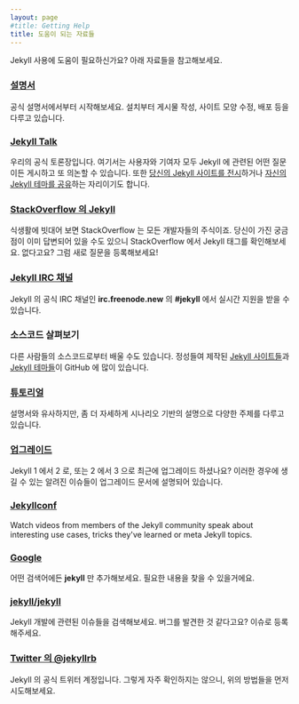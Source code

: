 ```yaml
---
layout: page
#title: Getting Help
title: 도움이 되는 자료들
---
```


<!--
Need help with Jekyll? Try these resources.
-->
Jekyll 사용에 도움이 필요하신가요? 아래 자료들을 참고해보세요.

<!--
### [Documentation](/docs/home/)
-->
### [설명서](/docs/home/)

<!--
Start with our official guide to Jekyll covering installation, writing, customization, deployment, and more.
-->
공식 설명서에서부터 시작해보세요. 설치부터 게시물 작성, 사이트 모양 수정, 배포 등을 다루고 있습니다.

### [Jekyll Talk](https://talk.jekyllrb.com/)

<!--
Our official Discourse forum. Here, users and contributors
can ask questions and discuss all aspects of Jekyll.
Also the place to [showcase your jekyll sites](https://talk.jekyllrb.com/t/jekyll-showcase-share-your-sites-built-with-jekyll/44/80) and [share your jekyll themes](https://talk.jekyllrb.com/t/jekyll-theme-showcase-share-your-jekyll-themes/1382/2).
-->
우리의 공식 토론장입니다. 여기서는 사용자와 기여자 모두 Jekyll 에
관련된 어떤 질문이든 게시하고 또 의논할 수 있습니다.
또한 [당신의 Jekyll 사이트를 전시](https://talk.jekyllrb.com/t/jekyll-showcase-share-your-sites-built-with-jekyll/44/80)하거나 [자신의 Jekyll 테마를 공유](https://talk.jekyllrb.com/t/jekyll-theme-showcase-share-your-jekyll-themes/1382/2)하는 자리이기도 합니다.

<!--
### [Jekyll on StackOverflow](https://stackoverflow.com/questions/tagged/jekyll)
-->
### [StackOverflow 의 Jekyll](https://stackoverflow.com/questions/tagged/jekyll)

<!--
StackOverflow is a staple of any developer's diet. Check out the Jekyll tag
on StackOverflow for an answer to your question. Not there? Ask a new
question!
-->
식생활에 빗대어 보면 StackOverflow 는 모든 개발자들의 주식이죠. 당신이 가진
궁금점이 이미 답변되어 있을 수도 있으니 StackOverflow 에서 Jekyll 태그를
확인해보세요. 없다고요? 그럼 새로 질문을 등록해보세요!

<!--
### [Jekyll IRC Channel](irc:irc.freenode.net/jekyll)
-->
### [Jekyll IRC 채널](irc:irc.freenode.net/jekyll)

<!--
Get live support at **#jekyll** on **irc.freenode.net**, the official
Jekyll IRC channel.
-->
Jekyll 의 공식 IRC 채널인 **irc.freenode.new** 의 **#jekyll** 에서 실시간 지원을
받을 수 있습니다.

<!--
### View source
-->
### 소스코드 살펴보기

<!--
Learn from the source of others, you'll find plenty of [jekyll sites](https://github.com/topics/jekyll-site) and [jekyll themes](https://github.com/topics/jekyll-themes) carefully handcrafted on GitHub.
-->
다른 사람들의 소스코드로부터 배울 수도 있습니다. 정성들여 제작된 [Jekyll 사이트들](https://github.com/topics/jekyll-site)과 [Jekyll 테마들](https://github.com/topics/jekyll-themes)이 GitHub 에 많이 있습니다.

<!--
### [Tutorials](/tutorials/home)
-->
### [튜토리얼](/tutorials/home)

<!--
Similar to documentation, but more detailed scenario-based walk-throughs covering a variety of topics.
-->
설명서와 유사하지만, 좀 더 자세하게 시나리오 기반의 설명으로 다양한 주제를 다루고 있습니다.

<!--
### [Upgrading](/docs/upgrading/)
-->
### [업그레이드](/docs/upgrading/)

<!--
Did you recently upgrade from Jekyll 1 to 2 or from Jekyll 2 to 3?
Known breaking changes are listed in the upgrading docs.
-->
Jekyll 1 에서 2 로, 또는 2 에서 3 으로 최근에 업그레이드 하셨나요?
이러한 경우에 생길 수 있는 알려진 이슈들이 업그레이드 문서에 설명되어 있습니다.

### [Jekyllconf](/jekyllconf/)

Watch videos from members of the Jekyll community speak about interesting use cases, tricks they've learned or meta Jekyll topics.

### [Google](https://www.google.com/?q=jekyll)

<!--
Add **jekyll** to almost any query, and you'll find just what you need.
-->
어떤 검색어에든 **jekyll** 만 추가해보세요. 필요한 내용을 찾을 수 있을거에요.

### [jekyll/jekyll](https://github.com/jekyll/jekyll/issues)

<!--
Search through the issues on the main Jekyll development. Think you've
found a bug? File a new issue.
-->
Jekyll 개발에 관련된 이슈들을 검색해보세요. 버그를 발견한 것 같다고요?
이슈로 등록해주세요.

<!--
### [@jekyllrb on Twitter](https://twitter.com/jekyllrb)
-->
### [Twitter 의 @jekyllrb](https://twitter.com/jekyllrb)

<!--
The official Jekyll Twitter account. It's not checked often, so try the
above first.
-->
Jekyll 의 공식 트위터 계정입니다. 그렇게 자주 확인하지는 않으니, 위의 방법들을
먼저 시도해보세요.
